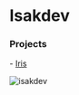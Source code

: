 <h1>Isakdev</h1>
<h3 align="left">Projects</h3>
- <a href="https://github.com/Iris-Development/Panel">Iris</a>
<p><img align="left" src="https://github-readme-streak-stats.herokuapp.com/?user=isakdev&" alt="isakdev" /></p>
